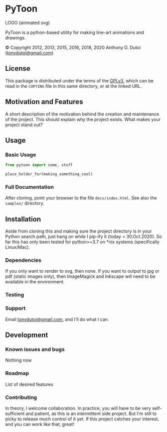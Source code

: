 #                                     PyToon

LOGO (animated svg)

PyToon is a python-based utility for making line-art animations and drawings.

&copy; Copyright 2012, 2013, 2015, 2016, 2018, 2020 Anthony D. Dutoi (tonydutoi@gmail.com)



##     License

This package is distributed under the terms of the [GPLv3](http://www.gnu.org/licenses/),
 which can be read in the `COPYING` file in this same directory, or at the linked URL.



##     Motivation and Features

A short description of the motivation behind the creation and maintenance of the project. This should explain why the project exists.
What makes your project stand out?



##     Usage

### Basic Usage

```python
from pytoon import some, stuff

place_holder_for(making_something_cool)
```

### Full Documentation

After cloning, point your browser to the file `docs/index.html`.  See also the `samples/` directory.



##     Installation

Aside from cloning this and making sure the project directory is in your Python search path, just hang on while I pip-ify it (today = 30.Oct.2020).
So far this has only been tested for python>=3.7 on *nix systems (specifically Linux/Mac).

### Dependencies

If you only want to render to svg, then none.  If you want to output to jpg or pdf (static images only), then ImageMagick and Inkscape will need to be available in the environment.

### Testing

### Support

Email tonydutoi@gmail.com, and I'll do what I can.



##     Development

### Known issues and bugs

Nothing now

### Roadmap

List of desired features

### Contributing

In theory, I welcome collaboration.
In practice, you will have to be very self-sufficient and patient, as this is an intermittent side project.
But I'm still to picky to release much control of it yet.
If this project catches your interest, and you can work like that, great!
